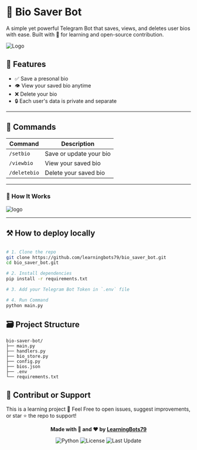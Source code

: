 

# 📃 Bio Saver Bot

A simple yet powerful Telegram Bot that saves, views, and deletes user bios with ease.
Built with 💓 for learning and open-source contribution.

![Logo](https://files.catbox.moe/10xn4h.jpg)

## 🌟 Features

- ✅ Save a presonal bio
- 👁️ View your saved bio anytime
- ❌ Delete your bio
- 🔒 Each user's data is private and separate

---

## 🔧 Commands

| Command       | Description               |
|---------------|---------------------------|
| `/setbio`     | Save or update your bio   |
| `/viewbio`    | View your saved bio       |
| `/deletebio`  | Delete your saved bio     |

---

### 🤖 How It Works

![logo](https://files.catbox.moe/ba43dm.jpg)

---

## ⚒️ How to deploy locally

```bash

# 1. Clone the repo
git clone https://github.com/learningbots79/bio_saver_bot.git
cd bio_saver_bot.git

# 2. Install dependencies
pip install -r requirements.txt

# 3. Add your Telegram Bot Token in `.env` file

# 4. Run Command
python main.py

```

## 🗃️  Project Structure
```
bio-saver-bot/
├── main.py
├── handlers.py
├── bio_store.py
├── config.py
├── bios.json
├── .env
└── requirements.txt

```

## 🤖 Contribut or Support

This is a learning project 🏫 
Feel Free to open issues, suggest improvements, or star ⭐ the repo to support!

<p align="center"><strong>Made with 🧠 and ❤️ by <a href="https://github.com/learningbots79">LearningBots79</a></strong></p>

<p align="center">
  <img alt="Python" src="https://img.shields.io/badge/Python-3.10+-blue?logo=python">
  <img alt="License" src="https://img.shields.io/badge/License-MIT-green">
  <img alt="Last Update" src="https://img.shields.io/github/last-commit/learningbots79/bio_saver_bot">
</p>

